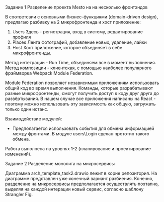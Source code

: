 Задание 1
Разделение проекта Mesto на на несколько фронтэндов

В соответсвии с основными бизнес-функциями (domain-driven design), предлагаю разбивку на 2 микрофронтенда и хост приложение:
1. Users
	Здесь - регистрация, вход в систему, редактирование профиля
2. Places
	Лента фотографий, добавление новых, удаление, лайки
3. Host
	Хост приложение, которое объединяет в себе микрофронтенды.

Метод интеграции - Run Time, объединяем все в момент выполнения.
Метод композиции - клиентская, с помощью наиболее популярного фрэймворка Webpack Module Federation. 

Module Federation позволяет независимым приложениям использовать общий код во время выполнения. Команды, которые разрабатывают разные микрофронтенды, смогут получить доступ к коду друг друга до развёртывания. В нашем случае все приложения написаны на React - поэтому можно использовать эту зависимость как общую, загружать только один истанс.

Взаимодействие модулей:
- Предполагается использовать события для обмена информацией между фронтами. В модуле users\Login сделан прототип такого обмена.

Работа выполнена на уровнях 1-2 (планирование и проектирование изменений).


Задание 2
Разделение монолита на микросервисы

Диаграмма arch_template_task2.drawio лежит в корне репозитория. На диаграмме представлен уже конечный вариант разбиения.
Конечно, разделение на микросервисы предполагается осуществлять поэтапно, выделяя на каждой интерации новый сервис, согласно шаблону Strangler Fig.
